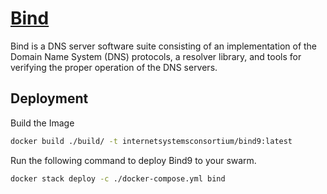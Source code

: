 # [Bind](https://www.isc.org/bind/)

Bind is a DNS server software suite consisting of an implementation of the Domain Name System (DNS) protocols, a resolver library, and tools for verifying the proper operation of the DNS servers.

## Deployment

Build the Image

```bash
docker build ./build/ -t internetsystemsconsortium/bind9:latest
```

Run the following command to deploy Bind9 to your swarm.

```bash
docker stack deploy -c ./docker-compose.yml bind
```
